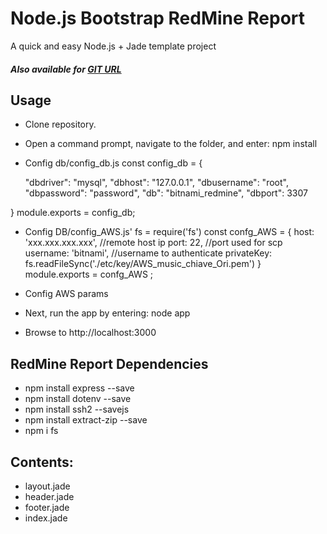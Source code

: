 Node.js Bootstrap RedMine Report
===

A quick and easy Node.js + Jade template project

##### Also available for [GIT URL](https://github.com/flaviooo/ReportRedmine)

## Usage
- Clone repository.
- Open a command prompt, navigate to the folder, and enter: npm install
- Config db/config_db.js
  const config_db = {

    "dbdriver": "mysql",
    "dbhost": "127.0.0.1",
    "dbusername": "root",
    "dbpassword": "password",
    "db": "bitnami_redmine",
    "dbport": 3307
    
}
module.exports = config_db;

- Config DB/config_AWS.js'
fs = require('fs')
const confg_AWS = {
    host: 'xxx.xxx.xxx.xxx', //remote host ip 
    port: 22, //port used for scp 
    username: 'bitnami', //username to authenticate
    privateKey: fs.readFileSync('./etc/key/AWS_music_chiave_Ori.pem')
  }
module.exports = confg_AWS ;

- Config AWS params
- Next, run the app by entering: node app
- Browse to http://localhost:3000

## RedMine Report Dependencies
- npm install express --save
- npm install dotenv --save 
- npm install ssh2 --savejs
- npm install extract-zip --save
- npm i fs


## Contents:

- layout.jade
- header.jade
- footer.jade
- index.jade

